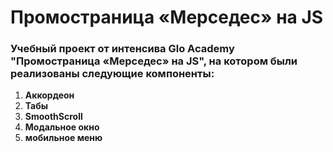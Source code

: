 # Промостраница «Мерседес» на JS #
### Учебный проект от интенсива Glo Academy "Промостраница «Мерседес» на JS", на котором были реализованы следующие компоненты: ###

1) **Аккордеон**
2) **Табы**
3) **SmoothScroll**
4) **Модальное окно**
5) **мобильное меню**
